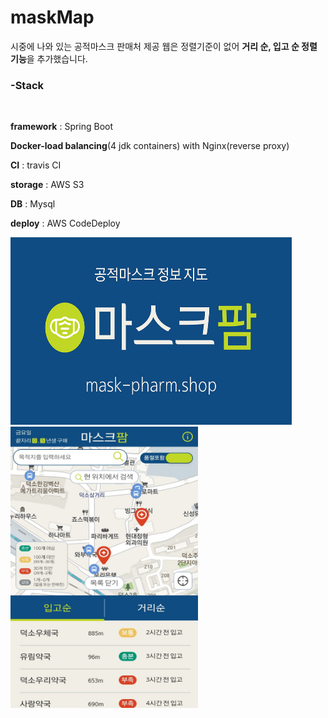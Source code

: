 # maskMap


시중에 나와 있는 공적마스크 판매처 제공 웹은 정렬기준이 없어 <strong>거리 순, 입고 순 정렬 기능</strong>을 추가했습니다.






<h3>-Stack</h3> <br>


 <strong>framework</strong> : Spring Boot


<strong>Docker-load balancing</strong>(4 jdk containers) with Nginx(reverse proxy)


<strong>CI</strong> : travis CI 


<strong>storage</strong> : AWS S3


 <strong>DB</strong> : Mysql


<strong>deploy</strong> : AWS CodeDeploy

<img src="/src/main/resources/static/img/kakaoThumbnail.jpg" width="450px" height="300px" alt="maskpharm"></img>
<img src="/maskpharm.jpg" width="300px" height="450" alt="maskpharm"></img>
